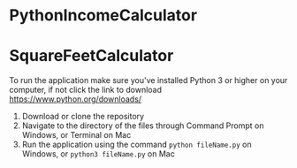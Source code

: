 # PythonIncomeCalculator
# SquareFeetCalculator
To run the application make sure you've installed Python 3 or higher on your computer, if not click the link to download https://www.python.org/downloads/

1. Download or clone the repository
2. Navigate to the directory of the files through Command Prompt on Windows, or Terminal on Mac
3. Run the application using the command ```python fileName.py``` on Windows, or ```python3 fileName.py``` on Mac
